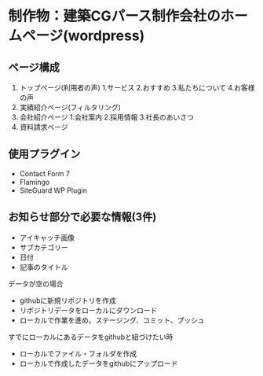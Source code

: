 # 制作物：建築CGパース制作会社のホームページ(wordpress)
## ページ構成
1. トップページ(利用者の声)
 1.サービス
 2.おすすめ
 3.私たちについて
 4.お客様の声 
2. 実績紹介ページ(フィルタリング)
3. 会社紹介ページ
 1.会社案内
 2.採用情報
 3.社長のあいさつ
4. 資料請求ページ

## 使用プラグイン
* Contact Form 7
* Flamingo
* SiteGuard WP Plugin

## お知らせ部分で必要な情報(3件)
* アイキャッチ画像
* サブカテゴリー
* 日付
* 記事のタイトル

データが空の場合
* githubに新規リポジトリを作成
* リポジトリデータをローカルにダウンロード
* ローカルで作業を進め。ステージング、コミット、プッシュ

すでにローカルにあるデータをgithubと紐づけたい時
* ローカルでファイル・フォルダを作成
* ローカルで作成したデータをgithubにアップロード
